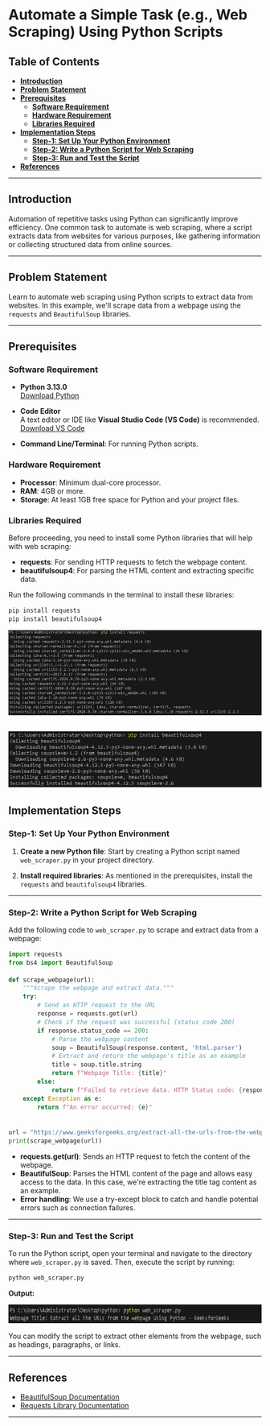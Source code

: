 # **Automate a Simple Task (e.g., Web Scraping) Using Python Scripts**

## **Table of Contents**

- [**Introduction**](#introduction)
- [**Problem Statement**](#problem-statement)
- [**Prerequisites**](#prerequisites)
  - [**Software Requirement**](#software-requirement)
  - [**Hardware Requirement**](#hardware-requirement)
  - [**Libraries Required**](#libraries-required)
- [**Implementation Steps**](#implementation-steps)
  - [**Step-1: Set Up Your Python Environment**](#step-1-set-up-your-python-environment)
  - [**Step-2: Write a Python Script for Web Scraping**](#step-2-write-a-python-script-for-web-scraping)
  - [**Step-3: Run and Test the Script**](#step-3-run-and-test-the-script)
- [**References**](#references)

---

## **Introduction**

Automation of repetitive tasks using Python can significantly improve efficiency. One common task to automate is web scraping, where a script extracts data from websites for various purposes, like gathering information or collecting structured data from online sources.

---

## **Problem Statement**

Learn to automate web scraping using Python scripts to extract data from websites. In this example, we'll scrape data from a webpage using the `requests` and `BeautifulSoup` libraries.

---

## **Prerequisites**

### **Software Requirement**

- **Python 3.13.0**  
   [Download Python](https://www.python.org/downloads/)

- **Code Editor**  
   A text editor or IDE like **Visual Studio Code (VS Code)** is recommended.  
   [Download VS Code](https://code.visualstudio.com/Download)

- **Command Line/Terminal**: For running Python scripts.


### **Hardware Requirement**

- **Processor**: Minimum dual-core processor.
- **RAM**: 4GB or more.
- **Storage**: At least 1GB free space for Python and your project files.


### **Libraries Required**

Before proceeding, you need to install some Python libraries that will help with web scraping:

- **requests**: For sending HTTP requests to fetch the webpage content.
- **beautifulsoup4**: For parsing the HTML content and extracting specific data.

Run the following commands in the terminal to install these libraries:

```bash
pip install requests
pip install beautifulsoup4
```
![alt text](images/web1.png)


![alt text](images/web2.png)
---

## **Implementation Steps**

### **Step-1: Set Up Your Python Environment**

1. **Create a new Python file**: Start by creating a Python script named `web_scraper.py` in your project directory.

2. **Install required libraries**: As mentioned in the prerequisites, install the `requests` and `beautifulsoup4` libraries.

---

### **Step-2: Write a Python Script for Web Scraping**

Add the following code to `web_scraper.py` to scrape and extract data from a webpage:

```python
import requests
from bs4 import BeautifulSoup

def scrape_webpage(url):
    """Scrape the webpage and extract data."""
    try:
        # Send an HTTP request to the URL
        response = requests.get(url)
        # Check if the request was successful (status code 200)
        if response.status_code == 200:
            # Parse the webpage content
            soup = BeautifulSoup(response.content, 'html.parser')
            # Extract and return the webpage's title as an example
            title = soup.title.string
            return f"Webpage Title: {title}"
        else:
            return f"Failed to retrieve data. HTTP Status code: {response.status_code}"
    except Exception as e:
        return f"An error occurred: {e}"


url = "https://www.geeksforgeeks.org/extract-all-the-urls-from-the-webpage-using-python/?ref=lbp"
print(scrape_webpage(url))
```

- **requests.get(url)**: Sends an HTTP request to fetch the content of the webpage.
- **BeautifulSoup**: Parses the HTML content of the page and allows easy access to the data. In this case, we're extracting the title tag content as an example.
- **Error handling**: We use a try-except block to catch and handle potential errors such as connection failures.


---

### **Step-3: Run and Test the Script**

To run the Python script, open your terminal and navigate to the directory where `web_scraper.py` is saved. Then, execute the script by running:

```bash
python web_scraper.py
```

**Output:**

![alt text](images/web3.png)

You can modify the script to extract other elements from the webpage, such as headings, paragraphs, or links.

---

## **References**

- [BeautifulSoup Documentation](https://www.crummy.com/software/BeautifulSoup/bs4/doc/)
- [Requests Library Documentation](https://docs.python-requests.org/en/latest/)

---

